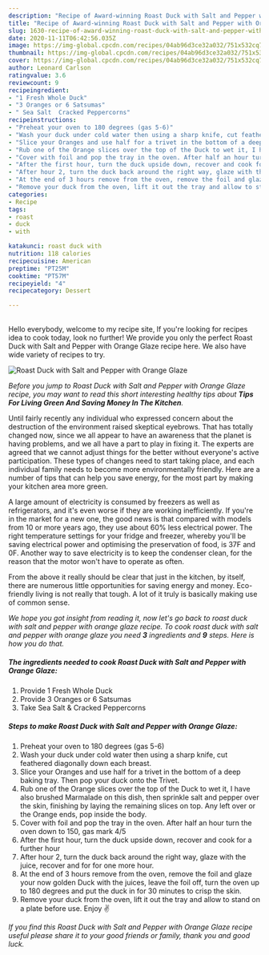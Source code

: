 ```yaml
---
description: "Recipe of Award-winning Roast Duck with Salt and Pepper with Orange Glaze"
title: "Recipe of Award-winning Roast Duck with Salt and Pepper with Orange Glaze"
slug: 1630-recipe-of-award-winning-roast-duck-with-salt-and-pepper-with-orange-glaze
date: 2020-11-11T06:42:56.035Z
image: https://img-global.cpcdn.com/recipes/04ab96d3ce32a032/751x532cq70/roast-duck-with-salt-and-pepper-with-orange-glaze-recipe-main-photo.jpg
thumbnail: https://img-global.cpcdn.com/recipes/04ab96d3ce32a032/751x532cq70/roast-duck-with-salt-and-pepper-with-orange-glaze-recipe-main-photo.jpg
cover: https://img-global.cpcdn.com/recipes/04ab96d3ce32a032/751x532cq70/roast-duck-with-salt-and-pepper-with-orange-glaze-recipe-main-photo.jpg
author: Leonard Carlson
ratingvalue: 3.6
reviewcount: 9
recipeingredient:
- "1 Fresh Whole Duck"
- "3 Oranges or 6 Satsumas"
- " Sea Salt  Cracked Peppercorns"
recipeinstructions:
- "Preheat your oven to 180 degrees (gas 5-6)"
- "Wash your duck under cold water then using a sharp knife, cut feathered diagonally down each breast."
- "Slice your Oranges and use half for a trivet in the bottom of a deep baking tray. Then pop your duck onto the Trivet."
- "Rub one of the Orange slices over the top of the Duck to wet it, I have also brushed Marmalade on this dish, then sprinkle salt and pepper over the skin, finishing by laying the remaining slices on top. Any left over or the Orange ends, pop inside the body."
- "Cover with foil and pop the tray in the oven. After half an hour turn the oven down to 150, gas mark 4/5"
- "After the first hour, turn the duck upside down, recover and cook for a further hour"
- "After hour 2, turn the duck back around the right way, glaze with the juice, recover and for for one more hour."
- "At the end of 3 hours remove from the oven, remove the foil and glaze your now golden Duck with the juices, leave the foil off, turn the oven up to 180 degrees and put the duck in for 30 minutes to crisp the skin."
- "Remove your duck from the oven, lift it out the tray and allow to stand on a plate before use. Enjoy ✌️"
categories:
- Recipe
tags:
- roast
- duck
- with

katakunci: roast duck with 
nutrition: 118 calories
recipecuisine: American
preptime: "PT25M"
cooktime: "PT57M"
recipeyield: "4"
recipecategory: Dessert

---
```

<br>
Hello everybody, welcome to my recipe site, If you're looking for recipes idea to cook today, look no further! We provide you only the perfect Roast Duck with Salt and Pepper with Orange Glaze recipe here. We also have wide variety of recipes to try.
<br>


![Roast Duck with Salt and Pepper with Orange Glaze](https://img-global.cpcdn.com/recipes/04ab96d3ce32a032/751x532cq70/roast-duck-with-salt-and-pepper-with-orange-glaze-recipe-main-photo.jpg)

<i>Before you jump to Roast Duck with Salt and Pepper with Orange Glaze recipe, you may want to read this short interesting healthy tips about 
<strong>Tips For Living Green And Saving Money In The Kitchen</strong>.</i>
</br>

Until fairly recently any individual who expressed concern about the destruction of the environment raised skeptical eyebrows. That has totally changed now, since we all appear to have an awareness that the planet is having problems, and we all have a part to play in fixing it. The experts are agreed that we cannot adjust things for the better without everyone's active participation. These types of changes need to start taking place, and each individual family needs to become more environmentally friendly. Here are a number of tips that can help you save energy, for the most part by making your kitchen area more green.

A large amount of electricity is consumed by freezers as well as refrigerators, and it's even worse if they are working inefficiently. If you're in the market for a new one, the good news is that compared with models from 10 or more years ago, they use about 60% less electrical power. The right temperature settings for your fridge and freezer, whereby you'll be saving electrical power and optimising the preservation of food, is 37F and 0F. Another way to save electricity is to keep the condenser clean, for the reason that the motor won't have to operate as often.

From the above it really should be clear that just in the kitchen, by itself, there are numerous little opportunities for saving energy and money. Eco-friendly living is not really that tough. A lot of it truly is basically making use of common sense.


<i>We hope you got insight from reading it, now let's go back to roast duck with salt and pepper with orange glaze recipe. To cook roast duck with salt and pepper with orange glaze you need <strong>3</strong> ingredients and <strong>9</strong> steps. Here is how you do that.
</i>

##### The ingredients needed to cook Roast Duck with Salt and Pepper with Orange Glaze:

1. Provide 1 Fresh Whole Duck
1. Provide 3 Oranges or 6 Satsumas
1. Take  Sea Salt &amp; Cracked Peppercorns


##### Steps to make Roast Duck with Salt and Pepper with Orange Glaze:

1. Preheat your oven to 180 degrees (gas 5-6)
1. Wash your duck under cold water then using a sharp knife, cut feathered diagonally down each breast.
1. Slice your Oranges and use half for a trivet in the bottom of a deep baking tray. Then pop your duck onto the Trivet.
1. Rub one of the Orange slices over the top of the Duck to wet it, I have also brushed Marmalade on this dish, then sprinkle salt and pepper over the skin, finishing by laying the remaining slices on top. Any left over or the Orange ends, pop inside the body.
1. Cover with foil and pop the tray in the oven. After half an hour turn the oven down to 150, gas mark 4/5
1. After the first hour, turn the duck upside down, recover and cook for a further hour
1. After hour 2, turn the duck back around the right way, glaze with the juice, recover and for for one more hour.
1. At the end of 3 hours remove from the oven, remove the foil and glaze your now golden Duck with the juices, leave the foil off, turn the oven up to 180 degrees and put the duck in for 30 minutes to crisp the skin.
1. Remove your duck from the oven, lift it out the tray and allow to stand on a plate before use. Enjoy ✌️


<i>If you find this Roast Duck with Salt and Pepper with Orange Glaze recipe useful please share it to your good friends or family, thank you and good luck.</i>
